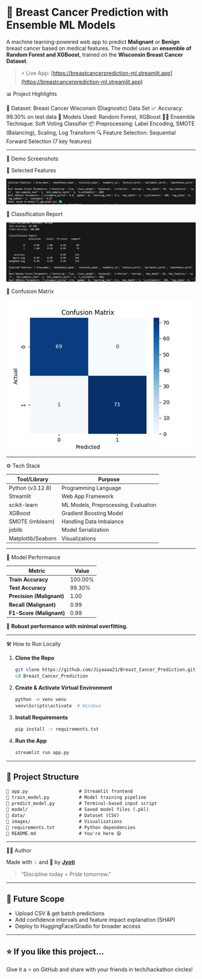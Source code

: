 # 🧠 Breast Cancer Prediction with Ensemble ML Models

A machine learning-powered web app to predict **Malignant** or **Benign** breast cancer based on medical features. The model uses an **ensemble of Random Forest and XGBoost**, trained on the **Wisconsin Breast Cancer Dataset**.

> ⚡ Live App: [https://breastcancerprediction-ml.streamlit.app](https://breastcancerprediction-ml.streamlit.app)


📊 Project Highlights

📁 Dataset: Breast Cancer Wisconsin (Diagnostic) Data Set
📈 Accuracy: 99.30% on test data
🤖 Models Used: Random Forest, XGBoost
🧟‍♂️ Ensemble Technique: Soft Voting Classifier
📦 Preprocessing: Label Encoding, SMOTE (Balancing), Scaling, Log Transform
🔍 Feature Selection: Sequential Forward Selection (7 key features)

---

 🚀 Demo Screenshots

 🔹 Selected Features 

![Selected Features](images/selected_features.jpg)

🔹 Classification Report

![Classification Report](images/classification_report.jpg)

🔹 Confusion Matrix

![Confusion Matrix](images/Max_Confusion_matrix.jpeg)

---

 ⚙️ Tech Stack

| Tool/Library       | Purpose                              |
| ------------------ | ------------------------------------ |
| Python (v3.12.8)     | Programming Language                 |
| Streamlit          | Web App Framework                    |
| scikit-learn       | ML Models, Preprocessing, Evaluation |
| XGBoost            | Gradient Boosting Model              |
| SMOTE (imblearn)   | Handling Data Imbalance              |
| joblib             | Model Serialization                  |
| Matplotlib/Seaborn | Visualizations                       |

---

🧪 Model Performance

| Metric                    | Value   |
| ------------------------- | ------- |
| **Train Accuracy**        | 100.00% |
| **Test Accuracy**        | 99.30%  |
| **Precision (Malignant)** | 1.00    |
| **Recall (Malignant)**    | 0.99    |
| **F1-Score (Malignant)**  | 0.99    |

💪 **Robust performance with minimal overfitting.**

---

 🛠️ How to Run Locally

1. **Clone the Repo**

   ```bash
   git clone https://github.com/Jiyaaaa21/Breast_Cancer_Prediction.git
   cd Breast_Cancer_Prediction
   ```

2. **Create & Activate Virtual Environment**

   ```bash
   python -m venv venv
   venv\Scripts\activate  # Windows
   ```

3. **Install Requirements**

   ```bash
   pip install -r requirements.txt
   ```

4. **Run the App**

   ```bash
   streamlit run app.py
   ```

---

## 📂 Project Structure

```
🔹 app.py                   # Streamlit frontend
🔹 train_model.py           # Model training pipeline
🔹 predict_model.py         # Terminal-based input script
🔹 model/                   # Saved model files (.pkl)
🔹 data/                    # Dataset (CSV)
🔹 images/                  # Visualizations
🔹 requirements.txt         # Python dependencies
🔹 README.md                # You're here 😄
```

---

🙋‍♀️ Author

Made with 💡 and 💪 by **[Jyoti](https://github.com/Jiyaaaa21)**

> “Discipline today = Pride tomorrow.”

---

## 📌 Future Scope

* Upload CSV & get batch predictions
* Add confidence intervals and feature impact explanation (SHAP)
* Deploy to HuggingFace/Gradio for broader access

---

## ⭐ If you like this project...

Give it a ⭐ on GitHub and share with your friends in tech/hackathon circles!

